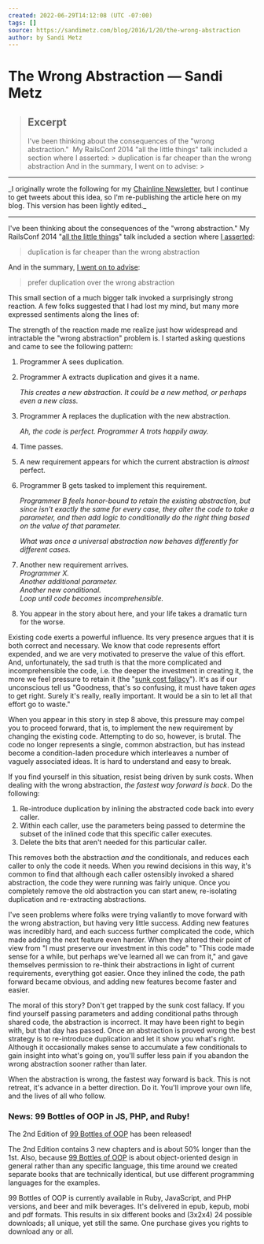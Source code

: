 ```yaml
---
created: 2022-06-29T14:12:08 (UTC -07:00)
tags: []
source: https://sandimetz.com/blog/2016/1/20/the-wrong-abstraction
author: by Sandi Metz
---
```


# The Wrong Abstraction — Sandi Metz

> ## Excerpt
>
> I've been thinking about the consequences of the "wrong abstraction."
> &nbsp;My RailsConf 2014 "all the little things" talk included a
> section where I asserted: > duplication is far cheaper than the wrong
> abstraction And in the summary, I went on to advise: >

---

\_I originally wrote the following for my
[Chainline Newsletter](http://www.sandimetz.com/subscribe), but I
continue to get tweets about this idea, so I'm re-publishing the article
here on my blog. This version has been lightly edited.\_

---

I've been thinking about the consequences of the "wrong abstraction." My
RailsConf 2014 "[all the little things](https://youtu.be/8bZh5LMaSmE)"
talk included a section where
[I asserted](https://youtu.be/8bZh5LMaSmE?t=893):

> duplication is far cheaper than the wrong abstraction

And in the summary,
[I went on to advise](https://youtu.be/8bZh5LMaSmE?t=2142):

> prefer duplication over the wrong abstraction

This small section of a much bigger talk invoked a surprisingly strong
reaction. A few folks suggested that I had lost my mind, but many more
expressed sentiments along the lines of:

The strength of the reaction made me realize just how widespread and
intractable the "wrong abstraction" problem is. I started asking
questions and came to see the following pattern:

1.  Programmer A sees duplication.
2.  Programmer A extracts duplication and gives it a name.

    _This creates a new abstraction. It could be a new method, or
    perhaps even a new class._

3.  Programmer A replaces the duplication with the new abstraction.

    _Ah, the code is perfect. Programmer A trots happily away._

4.  Time passes.
5.  A new requirement appears for which the current abstraction is
    _almost_ perfect.
6.  Programmer B gets tasked to implement this requirement.

    _Programmer B feels honor-bound to retain the existing abstraction,
    but since isn't exactly the same for every case, they alter the code
    to take a parameter, and then add logic to conditionally do the
    right thing based on the value of that parameter._

    _What was once a universal abstraction now behaves differently for
    different cases._

7.  Another new requirement arrives.  
    _Programmer X.  
    Another additional parameter.  
    Another new conditional.  
    Loop until code becomes incomprehensible._
8.  You appear in the story about here, and your life takes a dramatic
    turn for the worse.

Existing code exerts a powerful influence. Its very presence argues that
it is both correct and necessary. We know that code represents effort
expended, and we are very motivated to preserve the value of this
effort. And, unfortunately, the sad truth is that the more complicated
and incomprehensible the code, i.e. the deeper the investment in
creating it, the more we feel pressure to retain it (the
"[sunk cost fallacy](https://en.wikipedia.org/wiki/Sunk_costs#Loss_aversion_and_the_sunk_cost_fallacy)").
It's as if our unconscious tell us "Goodness, that's so confusing, it
must have taken _ages_ to get right. Surely it's really, really
important. It would be a sin to let all that effort go to waste."

When you appear in this story in step 8 above, this pressure may compel
you to proceed forward, that is, to implement the new requirement by
changing the existing code. Attempting to do so, however, is brutal. The
code no longer represents a single, common abstraction, but has instead
become a condition-laden procedure which interleaves a number of vaguely
associated ideas. It is hard to understand and easy to break.

If you find yourself in this situation, resist being driven by sunk
costs. When dealing with the wrong abstraction, _the fastest way forward
is back_. Do the following:

1.  Re-introduce duplication by inlining the abstracted code back into
    every caller.
2.  Within each caller, use the parameters being passed to determine the
    subset of the inlined code that this specific caller executes.
3.  Delete the bits that aren't needed for this particular caller.

This removes both the abstraction _and_ the conditionals, and reduces
each caller to only the code it needs. When you rewind decisions in this
way, it's common to find that although each caller ostensibly invoked a
shared abstraction, the code they were running was fairly unique. Once
you completely remove the old abstraction you can start anew,
re-isolating duplication and re-extracting abstractions.

I've seen problems where folks were trying valiantly to move forward
with the wrong abstraction, but having very little success. Adding new
features was incredibly hard, and each success further complicated the
code, which made adding the next feature even harder. When they altered
their point of view from "I must preserve our investment in this code"
to "This code made sense for a while, but perhaps we've learned all we
can from it," and gave themselves permission to re-think their
abstractions in light of current requirements, everything got easier.
Once they inlined the code, the path forward became obvious, and adding
new features become faster and easier.

The moral of this story? Don't get trapped by the sunk cost fallacy. If
you find yourself passing parameters and adding conditional paths
through shared code, the abstraction is incorrect. It may have been
right to begin with, but that day has passed. Once an abstraction is
proved wrong the best strategy is to re-introduce duplication and let it
show you what's right. Although it occasionally makes sense to
accumulate a few conditionals to gain insight into what's going on,
you'll suffer less pain if you abandon the wrong abstraction sooner
rather than later.

When the abstraction is wrong, the fastest way forward is back. This is
not retreat, it's advance in a better direction. Do it. You'll improve
your own life, and the lives of all who follow.

### News: 99 Bottles of OOP in JS, PHP, and Ruby!

The 2nd Edition of [99 Bottles of OOP](https://sandimetz.com/99bottles)
has been released!

The 2nd Edition contains 3 new chapters and is about 50% longer than the
1st. Also, because [99 Bottles of OOP](https://sandimetz.com/99bottles)
is about object-oriented design in general rather than any specific
language, this time around we created separate books that are
technically identical, but use different programming languages for the
examples.

99 Bottles of OOP is currently available in Ruby, JavaScript, and PHP
versions, and beer and milk beverages. It's delivered in epub, kepub,
mobi and pdf formats. This results in six different books and (3x2x4) 24
possible downloads; all unique, yet still the same. One purchase gives
you rights to download any or all.
